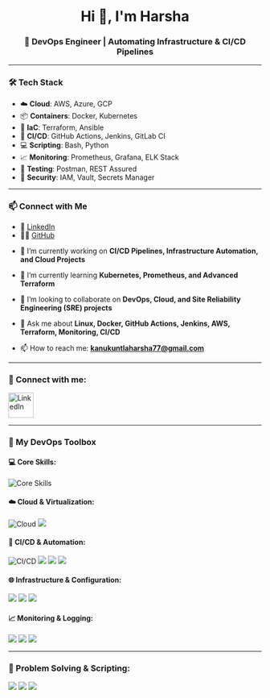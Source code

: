 

<h1 align="center">Hi 👋, I'm Harsha </h1>
<h3 align="center">🚀 DevOps Engineer | Automating Infrastructure & CI/CD Pipelines</h3>


---

### 🛠️ Tech Stack
- ☁️ **Cloud**: AWS, Azure, GCP
- 📦 **Containers**: Docker, Kubernetes
- 🔧 **IaC**: Terraform, Ansible
- 🔄 **CI/CD**: GitHub Actions, Jenkins, GitLab CI
- 💻 **Scripting**: Bash, Python
- 📈 **Monitoring**: Prometheus, Grafana, ELK Stack
- 🧪 **Testing**: Postman, REST Assured
- 🔐 **Security**: IAM, Vault, Secrets Manager

---

### 📫 Connect with Me
- 💼 [LinkedIn](https://www.linkedin.com/in/kanukuntla-harsha)
- 🧑‍💻 [GitHub]([https://github.com/YourUsername](https://github.com/Harsha-kanukuntla))


<!--
<p align="left"> 
  <a href="https://twitter.com/YOUR_HANDLE" target="blank">
    <img src="https://img.shields.io/twitter/follow/YOUR_HANDLE?logo=twitter&style=for-the-badge" alt="Twitter Follow" />
  </a> 
</p> 
-->

- 🔭 I’m currently working on **CI/CD Pipelines, Infrastructure Automation, and Cloud Projects**

- 🌱 I’m currently learning **Kubernetes, Prometheus, and Advanced Terraform**

- 🤝 I’m looking to collaborate on **DevOps, Cloud, and Site Reliability Engineering (SRE) projects**

- 💬 Ask me about **Linux, Docker, GitHub Actions, Jenkins, AWS, Terraform, Monitoring, CI/CD**

- 📫 How to reach me: **kanukuntlaharsha77@gmail.com**

---

### 🤝 Connect with me:
<p align="left">
  <a href="https://www.linkedin.com/in/kanukuntla-harsha" target="_blank">
    <img align="center" src="https://user-images.githubusercontent.com/74038190/235294012-0a55e343-37ad-4b0f-924f-c8431d9d2483.gif" alt="LinkedIn" height="50" width="50" />
  </a>
</p>

---

### 🚀 My DevOps Toolbox

#### 💻 Core Skills:
<p align="left">
  <img src="https://skillicons.dev/icons?i=linux,bash,git" alt="Core Skills" />
</p>

#### ☁️ Cloud & Virtualization:
<p align="left">
  <img src="https://skillicons.dev/icons?i=aws,gcp,docker" alt="Cloud" />
  <img src="https://img.shields.io/badge/VirtualBox-183A61?style=flat&logo=virtualbox&logoColor=white" />
</p>

#### 🔧 CI/CD & Automation:
<p align="left">
  <img src="https://skillicons.dev/icons?i=githubactions" alt="CI/CD" />
  <img src="https://img.shields.io/badge/Jenkins-D24939?style=flat&logo=jenkins&logoColor=white" />
  <img src="https://img.shields.io/badge/Ansible-EE0000?style=flat&logo=ansible&logoColor=white" />
  <img src="https://img.shields.io/badge/CircleCI-343434?style=flat&logo=circleci&logoColor=white" />
</p>

#### 🌐 Infrastructure & Configuration:
<p align="left">
  <img src="https://img.shields.io/badge/Terraform-623CE4?style=flat&logo=terraform&logoColor=white" />
  <img src="https://img.shields.io/badge/Kubernetes-326CE5?style=flat&logo=kubernetes&logoColor=white" />
  <img src="https://img.shields.io/badge/Helm-0F1689?style=flat&logo=helm&logoColor=white" />
</p>

#### 📈 Monitoring & Logging:
<p align="left">
  <img src="https://img.shields.io/badge/Prometheus-E6522C?style=flat&logo=prometheus&logoColor=white" />
  <img src="https://img.shields.io/badge/Grafana-F46800?style=flat&logo=grafana&logoColor=white" />
  <img src="https://img.shields.io/badge/ELK-005571?style=flat&logo=elasticstack&logoColor=white" />
</p>

---

### 🧠 Problem Solving & Scripting:
<p align="left">
  <img src="https://img.shields.io/badge/Shell%20Scripting-888888?style=flat&logo=gnu-bash&logoColor=white" />
  <img src="https://img.shields.io/badge/Python-3776AB?style=flat&logo=python&logoColor=white" />
  <img src="https://img.shields.io/badge/Debugging%20Skills-critical-success?style=flat" />
</p>

